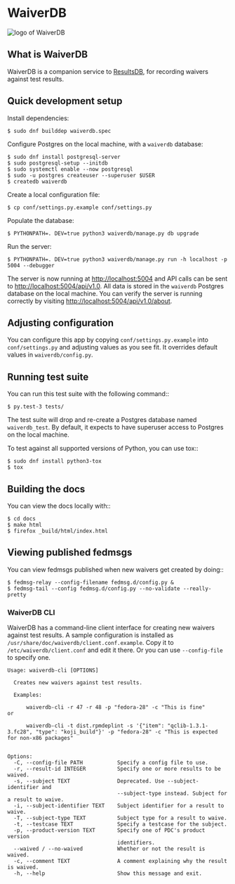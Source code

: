 # WaiverDB

![logo of WaiverDB](https://pagure.io/waiverdb/raw/master/f/logo.png)

## What is WaiverDB

WaiverDB is a companion service to
[ResultsDB](https://pagure.io/taskotron/resultsdb), for recording waivers
against test results.

## Quick development setup

Install dependencies:

    $ sudo dnf builddep waiverdb.spec

Configure Postgres on the local machine, with a `waiverdb` database:

    $ sudo dnf install postgresql-server
    $ sudo postgresql-setup --initdb
    $ sudo systemctl enable --now postgresql
    $ sudo -u postgres createuser --superuser $USER
    $ createdb waiverdb

Create a local configuration file:

    $ cp conf/settings.py.example conf/settings.py

Populate the database:

    $ PYTHONPATH=. DEV=true python3 waiverdb/manage.py db upgrade

Run the server:

    $ PYTHONPATH=. DEV=true python3 waiverdb/manage.py run -h localhost -p 5004 --debugger

The server is now running at <http://localhost:5004> and API calls can be sent to
<http://localhost:5004/api/v1.0>. All data is stored in the `waiverdb` Postgres 
database on the local machine. You can verify the server is running correctly 
by visiting <http://localhost:5004/api/v1.0/about>.


## Adjusting configuration

You can configure this app by copying `conf/settings.py.example` into
`conf/settings.py` and adjusting values as you see fit. It overrides default
values in `waiverdb/config.py`.

## Running test suite

You can run this test suite with the following command::

    $ py.test-3 tests/

The test suite will drop and re-create a Postgres database named 
`waiverdb_test`. By default, it expects to have superuser access to Postgres on 
the local machine.

To test against all supported versions of Python, you can use tox::

    $ sudo dnf install python3-tox
    $ tox

## Building the docs

You can view the docs locally with::

    $ cd docs
    $ make html
    $ firefox _build/html/index.html

## Viewing published fedmsgs

You can view fedmsgs published when new waivers get created by doing::

    $ fedmsg-relay --config-filename fedmsg.d/config.py &
    $ fedmsg-tail --config fedmsg.d/config.py --no-validate --really-pretty

### WaiverDB CLI
WaiverDB has a command-line client interface for creating new waivers against test
results. A sample configuration is installed as ``/usr/share/doc/waiverdb/client.conf.example``.
Copy it to ``/etc/waiverdb/client.conf`` and edit it there. Or you can use ``--config-file``
to specify one.
```
Usage: waiverdb-cli [OPTIONS]

  Creates new waivers against test results.

  Examples:

      waiverdb-cli -r 47 -r 48 -p "fedora-28" -c "This is fine"
or

      waiverdb-cli -t dist.rpmdeplint -s '{"item": "qclib-1.3.1-3.fc28", "type": "koji_build"}' -p "fedora-28" -c "This is expected for non-x86 packages"


Options:
  -C, --config-file PATH           Specify a config file to use.
  -r, --result-id INTEGER          Specify one or more results to be waived.
  -s, --subject TEXT               Deprecated. Use --subject-identifier and
                                   --subject-type instead. Subject for a result to waive.
  -i, --subject-identifier TEXT    Subject identifier for a result to waive.
  -T, --subject-type TEXT          Subject type for a result to waive.
  -t, --testcase TEXT              Specify a testcase for the subject.
  -p, --product-version TEXT       Specify one of PDC's product version
                                   identifiers.
  --waived / --no-waived           Whether or not the result is waived.
  -c, --comment TEXT               A comment explaining why the result is waived.
  -h, --help                       Show this message and exit.
```
